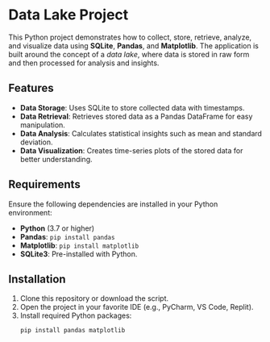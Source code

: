 # Data Lake Project

This Python project demonstrates how to collect, store, retrieve, analyze, and visualize data using **SQLite**, **Pandas**, and **Matplotlib**. The application is built around the concept of a *data lake*, where data is stored in raw form and then processed for analysis and insights.

## Features
- **Data Storage**: Uses SQLite to store collected data with timestamps.
- **Data Retrieval**: Retrieves stored data as a Pandas DataFrame for easy manipulation.
- **Data Analysis**: Calculates statistical insights such as mean and standard deviation.
- **Data Visualization**: Creates time-series plots of the stored data for better understanding.

## Requirements
Ensure the following dependencies are installed in your Python environment:
- **Python** (3.7 or higher)
- **Pandas**: `pip install pandas`
- **Matplotlib**: `pip install matplotlib`
- **SQLite3**: Pre-installed with Python.

## Installation
1. Clone this repository or download the script.
2. Open the project in your favorite IDE (e.g., PyCharm, VS Code, Replit).
3. Install required Python packages:
   ```bash
   pip install pandas matplotlib
